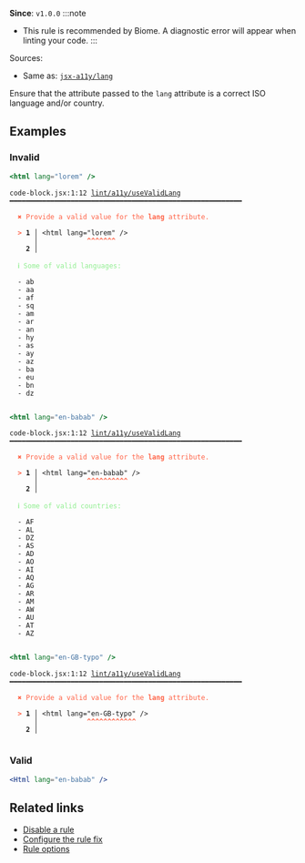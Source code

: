 **Since**: `v1.0.0`
:::note
- This rule is recommended by Biome. A diagnostic error will appear when linting your code.
:::

Sources: 
- Same as: <a href="https://github.com/jsx-eslint/eslint-plugin-jsx-a11y/blob/main/docs/rules/lang.md" target="_blank"><code>jsx-a11y/lang</code></a>

Ensure that the attribute passed to the `lang` attribute is a correct ISO language and/or country.

## Examples

### Invalid

```jsx
<html lang="lorem" />
```

<pre class="language-text"><code class="language-text">code-block.jsx:1:12 <a href="https://biomejs.dev/linter/rules/use-valid-lang">lint/a11y/useValidLang</a> ━━━━━━━━━━━━━━━━━━━━━━━━━━━━━━━━━━━━━━━━━━━━━━━━━━━━━━━━━<br /><br /><strong><span style="color: Tomato;">  </span></strong><strong><span style="color: Tomato;">✖</span></strong> <span style="color: Tomato;">Provide a valid value for the </span><span style="color: Tomato;"><strong>lang</strong></span><span style="color: Tomato;"> attribute.</span><br />  <br /><strong><span style="color: Tomato;">  </span></strong><strong><span style="color: Tomato;">&gt;</span></strong> <strong>1 │ </strong>&lt;html lang=&quot;lorem&quot; /&gt;<br />   <strong>   │ </strong>           <strong><span style="color: Tomato;">^</span></strong><strong><span style="color: Tomato;">^</span></strong><strong><span style="color: Tomato;">^</span></strong><strong><span style="color: Tomato;">^</span></strong><strong><span style="color: Tomato;">^</span></strong><strong><span style="color: Tomato;">^</span></strong><strong><span style="color: Tomato;">^</span></strong><br />    <strong>2 │ </strong><br />  <br /><strong><span style="color: lightgreen;">  </span></strong><strong><span style="color: lightgreen;">ℹ</span></strong> <span style="color: lightgreen;">Some of valid languages:</span><br />  <br />  - ab<br />  - aa<br />  - af<br />  - sq<br />  - am<br />  - ar<br />  - an<br />  - hy<br />  - as<br />  - ay<br />  - az<br />  - ba<br />  - eu<br />  - bn<br />  - dz<br />  <br /></code></pre>

```jsx
<html lang="en-babab" />
```

<pre class="language-text"><code class="language-text">code-block.jsx:1:12 <a href="https://biomejs.dev/linter/rules/use-valid-lang">lint/a11y/useValidLang</a> ━━━━━━━━━━━━━━━━━━━━━━━━━━━━━━━━━━━━━━━━━━━━━━━━━━━━━━━━━<br /><br /><strong><span style="color: Tomato;">  </span></strong><strong><span style="color: Tomato;">✖</span></strong> <span style="color: Tomato;">Provide a valid value for the </span><span style="color: Tomato;"><strong>lang</strong></span><span style="color: Tomato;"> attribute.</span><br />  <br /><strong><span style="color: Tomato;">  </span></strong><strong><span style="color: Tomato;">&gt;</span></strong> <strong>1 │ </strong>&lt;html lang=&quot;en-babab&quot; /&gt;<br />   <strong>   │ </strong>           <strong><span style="color: Tomato;">^</span></strong><strong><span style="color: Tomato;">^</span></strong><strong><span style="color: Tomato;">^</span></strong><strong><span style="color: Tomato;">^</span></strong><strong><span style="color: Tomato;">^</span></strong><strong><span style="color: Tomato;">^</span></strong><strong><span style="color: Tomato;">^</span></strong><strong><span style="color: Tomato;">^</span></strong><strong><span style="color: Tomato;">^</span></strong><strong><span style="color: Tomato;">^</span></strong><br />    <strong>2 │ </strong><br />  <br /><strong><span style="color: lightgreen;">  </span></strong><strong><span style="color: lightgreen;">ℹ</span></strong> <span style="color: lightgreen;">Some of valid countries:</span><br />  <br />  - AF<br />  - AL<br />  - DZ<br />  - AS<br />  - AD<br />  - AO<br />  - AI<br />  - AQ<br />  - AG<br />  - AR<br />  - AM<br />  - AW<br />  - AU<br />  - AT<br />  - AZ<br />  <br /></code></pre>

```jsx
<html lang="en-GB-typo" />
```

<pre class="language-text"><code class="language-text">code-block.jsx:1:12 <a href="https://biomejs.dev/linter/rules/use-valid-lang">lint/a11y/useValidLang</a> ━━━━━━━━━━━━━━━━━━━━━━━━━━━━━━━━━━━━━━━━━━━━━━━━━━━━━━━━━<br /><br /><strong><span style="color: Tomato;">  </span></strong><strong><span style="color: Tomato;">✖</span></strong> <span style="color: Tomato;">Provide a valid value for the </span><span style="color: Tomato;"><strong>lang</strong></span><span style="color: Tomato;"> attribute.</span><br />  <br /><strong><span style="color: Tomato;">  </span></strong><strong><span style="color: Tomato;">&gt;</span></strong> <strong>1 │ </strong>&lt;html lang=&quot;en-GB-typo&quot; /&gt;<br />   <strong>   │ </strong>           <strong><span style="color: Tomato;">^</span></strong><strong><span style="color: Tomato;">^</span></strong><strong><span style="color: Tomato;">^</span></strong><strong><span style="color: Tomato;">^</span></strong><strong><span style="color: Tomato;">^</span></strong><strong><span style="color: Tomato;">^</span></strong><strong><span style="color: Tomato;">^</span></strong><strong><span style="color: Tomato;">^</span></strong><strong><span style="color: Tomato;">^</span></strong><strong><span style="color: Tomato;">^</span></strong><strong><span style="color: Tomato;">^</span></strong><strong><span style="color: Tomato;">^</span></strong><br />    <strong>2 │ </strong><br />  <br /></code></pre>

### Valid

```jsx
<Html lang="en-babab" />
```

## Related links

- [Disable a rule](/linter/#disable-a-lint-rule)
- [Configure the rule fix](/linter#configure-the-rule-fix)
- [Rule options](/linter/#rule-options)
